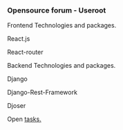 <h3>Opensource forum - Useroot</h3>
<p>Frontend Technologies and packages.</p>
<p>React.js</p>
<p>React-router</p>
<p>Backend Technologies and packages.</p>
<p>Django</p>
<p>Django-Rest-Framework</p>
<p>Djoser</p>
<p>Open <a href="https://github.com/ResponseGood/Forum/issues">tasks.</a></p>

